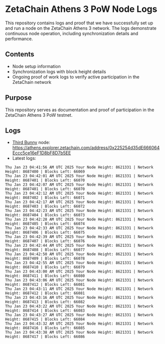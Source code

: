 # ZetaChain Athens 3 PoW Node Logs
This repository contains logs and proof that we have successfully set up and run a node on the ZetaChain Athens 3 network. The logs demonstrate continuous node operation, including synchronization details and performance.

## Contents
- Node setup information
- Synchronization logs with block height details
- Ongoing proof of work logs to verify active participation in the ZetaChain network

## Purpose
This repository serves as documentation and proof of participation in the ZetaChain Athens 3 PoW testnet.

## Logs

- [Third Bunny](https://thirdbunny.xyz/) node: https://athens.explorer.zetachain.com/address/0x225254d35dE666064Eccc5ce16eF1D8bF8D7b5EE
- Latest logs:
```
Thu Jan 23 04:41:56 AM UTC 2025 Your Node Height: 8621331 | Network Height: 8687400 | Blocks Left: 66069
Thu Jan 23 04:42:01 AM UTC 2025 Your Node Height: 8621331 | Network Height: 8687401 | Blocks Left: 66070
Thu Jan 23 04:42:07 AM UTC 2025 Your Node Height: 8621331 | Network Height: 8687401 | Blocks Left: 66070
Thu Jan 23 04:42:12 AM UTC 2025 Your Node Height: 8621331 | Network Height: 8687402 | Blocks Left: 66071
Thu Jan 23 04:42:17 AM UTC 2025 Your Node Height: 8621331 | Network Height: 8687403 | Blocks Left: 66072
Thu Jan 23 04:42:23 AM UTC 2025 Your Node Height: 8621331 | Network Height: 8687404 | Blocks Left: 66073
Thu Jan 23 04:42:28 AM UTC 2025 Your Node Height: 8621331 | Network Height: 8687405 | Blocks Left: 66074
Thu Jan 23 04:42:33 AM UTC 2025 Your Node Height: 8621331 | Network Height: 8687406 | Blocks Left: 66075
Thu Jan 23 04:42:39 AM UTC 2025 Your Node Height: 8621331 | Network Height: 8687407 | Blocks Left: 66076
Thu Jan 23 04:42:44 AM UTC 2025 Your Node Height: 8621331 | Network Height: 8687408 | Blocks Left: 66077
Thu Jan 23 04:42:50 AM UTC 2025 Your Node Height: 8621331 | Network Height: 8687409 | Blocks Left: 66078
Thu Jan 23 04:42:55 AM UTC 2025 Your Node Height: 8621331 | Network Height: 8687410 | Blocks Left: 66079
Thu Jan 23 04:43:00 AM UTC 2025 Your Node Height: 8621331 | Network Height: 8687411 | Blocks Left: 66080
Thu Jan 23 04:43:06 AM UTC 2025 Your Node Height: 8621331 | Network Height: 8687412 | Blocks Left: 66081
Thu Jan 23 04:43:11 AM UTC 2025 Your Node Height: 8621331 | Network Height: 8687412 | Blocks Left: 66081
Thu Jan 23 04:43:16 AM UTC 2025 Your Node Height: 8621331 | Network Height: 8687413 | Blocks Left: 66082
Thu Jan 23 04:43:22 AM UTC 2025 Your Node Height: 8621331 | Network Height: 8687414 | Blocks Left: 66083
Thu Jan 23 04:43:27 AM UTC 2025 Your Node Height: 8621331 | Network Height: 8687415 | Blocks Left: 66084
Thu Jan 23 04:43:32 AM UTC 2025 Your Node Height: 8621331 | Network Height: 8687416 | Blocks Left: 66085
Thu Jan 23 04:43:38 AM UTC 2025 Your Node Height: 8621331 | Network Height: 8687417 | Blocks Left: 66086
```
